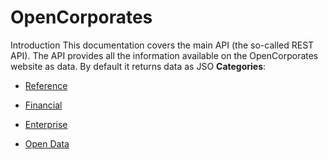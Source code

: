 # OpenCorporates


Introduction This documentation covers the main API (the so-called REST API).  The API provides all the information available on the OpenCorporates website as data. By default it returns data as JSO
**Categories**:

- [Reference](https://github/awesome-apis/awesome-apis#reference)

- [Financial](https://github/awesome-apis/awesome-apis#financial)

- [Enterprise](https://github/awesome-apis/awesome-apis#enterprise)

- [Open Data](https://github/awesome-apis/awesome-apis#open-data)




